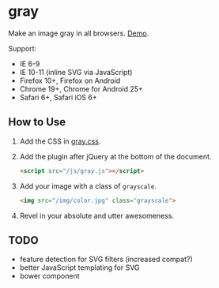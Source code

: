 gray
====

Make an image gray in all browsers. [Demo](http://kununu-labs.github.io/gray/).

Support:

* IE 6-9
* IE 10-11 (inline SVG via JavaScript)
* Firefox 10+, Firefox on Android
* Chrome 19+, Chrome for Android 25+
* Safari 6+, Safari iOS 6+

How to Use
----------

1. Add the CSS in [gray.css](https://github.com/kununu-labs/gray/blob/master/css/gray.css).
2. Add the plugin after jQuery at the bottom of the document.

    ```html
    <script src="/js/gray.js"></script>
    ```

3. Add your image with a class of ```grayscale```.
   ```html
   <img src="/img/color.jpg" class="grayscale">
   ```

4. Revel in your absolute and utter awesomeness.

TODO
----

* feature detection for SVG filters (increased compat?)
* better JavaScript templating for SVG
* bower component

